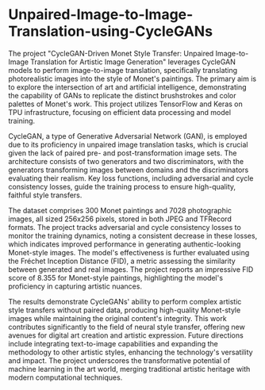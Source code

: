 # Unpaired-Image-to-Image-Translation-using-CycleGANs

The project "CycleGAN-Driven Monet Style Transfer: Unpaired Image-to-Image Translation for Artistic Image Generation" leverages CycleGAN models to perform image-to-image translation, specifically translating photorealistic images into the style of Monet's paintings. The primary aim is to explore the intersection of art and artificial intelligence, demonstrating the capability of GANs to replicate the distinct brushstrokes and color palettes of Monet's work. This project utilizes TensorFlow and Keras on TPU infrastructure, focusing on efficient data processing and model training.

CycleGAN, a type of Generative Adversarial Network (GAN), is employed due to its proficiency in unpaired image translation tasks, which is crucial given the lack of paired pre- and post-transformation image sets. The architecture consists of two generators and two discriminators, with the generators transforming images between domains and the discriminators evaluating their realism. Key loss functions, including adversarial and cycle consistency losses, guide the training process to ensure high-quality, faithful style transfers.

The dataset comprises 300 Monet paintings and 7028 photographic images, all sized 256x256 pixels, stored in both JPEG and TFRecord formats. The project tracks adversarial and cycle consistency losses to monitor the training dynamics, noting a consistent decrease in these losses, which indicates improved performance in generating authentic-looking Monet-style images. The model's effectiveness is further evaluated using the Fréchet Inception Distance (FID), a metric assessing the similarity between generated and real images. The project reports an impressive FID score of 8.355 for Monet-style paintings, highlighting the model's proficiency in capturing artistic nuances.

The results demonstrate CycleGANs' ability to perform complex artistic style transfers without paired data, producing high-quality Monet-style images while maintaining the original content's integrity. This work contributes significantly to the field of neural style transfer, offering new avenues for digital art creation and artistic expression. Future directions include integrating text-to-image capabilities and expanding the methodology to other artistic styles, enhancing the technology's versatility and impact. The project underscores the transformative potential of machine learning in the art world, merging traditional artistic heritage with modern computational techniques.
